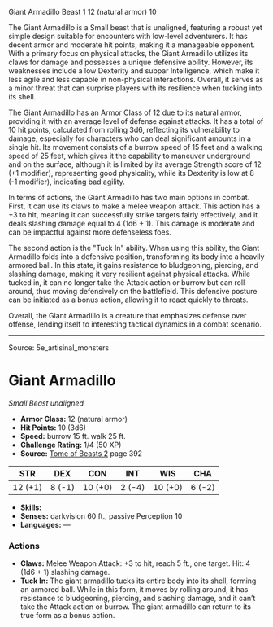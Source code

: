 <MonsterName/>Giant Armadillo</MonsterName>
<CreatureType/>Beast</CreatureType>
<CR/>1</CR>
<AC/>12 (natural armor)</AC>
<HP/>10</HP>
<summary>The Giant Armadillo is a Small beast that is unaligned, featuring a robust yet simple design suitable for encounters with low-level adventurers. It has decent armor and moderate hit points, making it a manageable opponent. With a primary focus on physical attacks, the Giant Armadillo utilizes its claws for damage and possesses a unique defensive ability. However, its weaknesses include a low Dexterity and subpar Intelligence, which make it less agile and less capable in non-physical interactions. Overall, it serves as a minor threat that can surprise players with its resilience when tucking into its shell.</summary>

<detail>

The Giant Armadillo has an Armor Class of 12 due to its natural armor, providing it with an average level of defense against attacks. It has a total of 10 hit points, calculated from rolling 3d6, reflecting its vulnerability to damage, especially for characters who can deal significant amounts in a single hit. Its movement consists of a burrow speed of 15 feet and a walking speed of 25 feet, which gives it the capability to maneuver underground and on the surface, although it is limited by its average Strength score of 12 (+1 modifier), representing good physicality, while its Dexterity is low at 8 (-1 modifier), indicating bad agility.

In terms of actions, the Giant Armadillo has two main options in combat. First, it can use its claws to make a melee weapon attack. This action has a +3 to hit, meaning it can successfully strike targets fairly effectively, and it deals slashing damage equal to 4 (1d6 + 1).  This damage is moderate and can be impactful against more defenseless foes.

The second action is the "Tuck In" ability. When using this ability, the Giant Armadillo folds into a defensive position, transforming its body into a heavily armored ball. In this state, it gains resistance to bludgeoning, piercing, and slashing damage, making it very resilient against physical attacks. While tucked in, it can no longer take the Attack action or burrow but can roll around, thus moving defensively on the battlefield. This defensive posture can be initiated as a bonus action, allowing it to react quickly to threats.

Overall, the Giant Armadillo is a creature that emphasizes defense over offense, lending itself to interesting tactical dynamics in a combat scenario.</detail>



---

Source: 5e_artisinal_monsters

# Giant Armadillo

*Small* *Beast* *unaligned*

- **Armor Class:** 12 (natural armor)
- **Hit Points:** 10 (3d6)
- **Speed:** burrow 15 ft. walk 25 ft.
- **Challenge Rating:** 1/4 (50 XP)
- **Source:** [Tome of Beasts 2](https://koboldpress.com/kpstore/product/tome-of-beasts-2-for-5th-edition) page 392

| STR | DEX | CON | INT | WIS | CHA |
| --- | --- | --- | --- | --- | --- |
| 12 (+1) | 8 (-1) | 10 (+0) | 2 (-4) | 10 (+0) | 6 (-2) |

- **Skills:** 
- **Senses:** darkvision 60 ft., passive Perception 10
- **Languages:** —

### Actions

- **Claws:** Melee Weapon Attack: +3 to hit, reach 5 ft., one target. Hit: 4 (1d6 + 1) slashing damage.
- **Tuck In:** The giant armadillo tucks its entire body into its shell, forming an armored ball. While in this form, it moves by rolling around, it has resistance to bludgeoning, piercing, and slashing damage, and it can’t take the Attack action or burrow. The giant armadillo can return to its true form as a bonus action.




